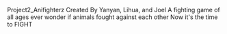 Project2_Anifighterz
Created By Yanyan, Lihua, and Joel
A fighting game of all ages ever wonder if animals fought against each other
Now it's the time to FIGHT
